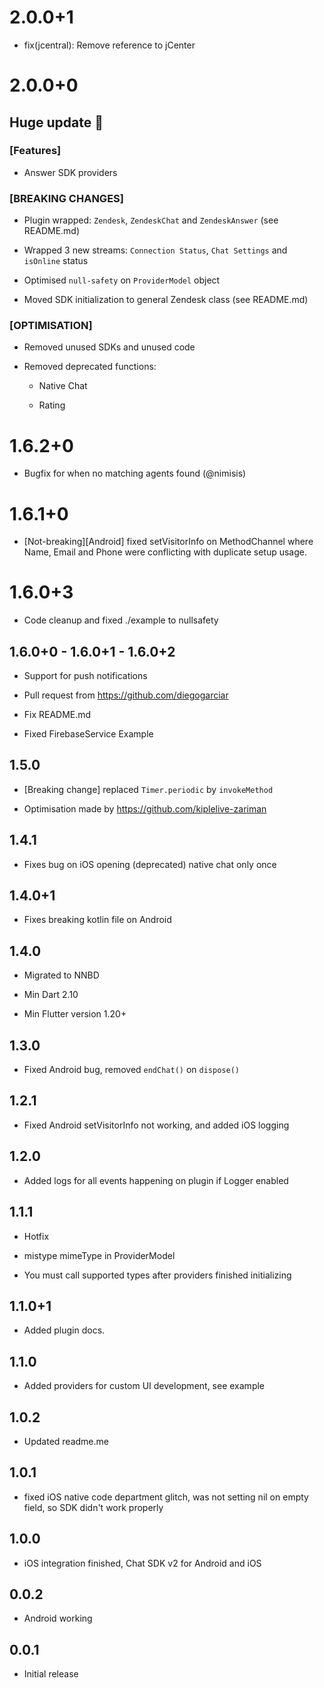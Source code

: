 # 2.0.0+1

* fix(jcentral): Remove reference to jCenter

# 2.0.0+0

## Huge update 🎉

### [Features]

* Answer SDK providers

### [BREAKING CHANGES]

* Plugin wrapped: `Zendesk`, `ZendeskChat` and `ZendeskAnswer` (see README.md)

* Wrapped 3 new streams: `Connection Status`, `Chat Settings` and `isOnline` status

* Optimised `null-safety` on `ProviderModel` object

* Moved SDK initialization to general Zendesk class (see README.md)

### [OPTIMISATION]

* Removed unused SDKs and unused code

* Removed deprecated functions:
        
    * Native Chat
        
    * Rating

# 1.6.2+0

* Bugfix for when no matching agents found (@nimisis)

# 1.6.1+0

* [Not-breaking][Android] fixed setVisitorInfo on MethodChannel where Name, Email and Phone were conflicting with duplicate setup usage.

# 1.6.0+3

* Code cleanup and fixed ./example to nullsafety

## 1.6.0+0 - 1.6.0+1 - 1.6.0+2 

* Support for push notifications

* Pull request from https://github.com/diegogarciar

* Fix README.md

* Fixed FirebaseService Example

## 1.5.0

* [Breaking change] replaced `Timer.periodic` by `invokeMethod`

* Optimisation made by https://github.com/kiplelive-zariman

## 1.4.1

* Fixes bug on iOS opening (deprecated) native chat only once

## 1.4.0+1

* Fixes breaking kotlin file on Android

## 1.4.0

* Migrated to NNBD

* Min Dart 2.10

* Min Flutter version 1.20+

## 1.3.0

* Fixed Android bug, removed `endChat()` on `dispose()`

## 1.2.1

* Fixed Android setVisitorInfo not working, and added iOS logging

## 1.2.0

* Added logs for all events happening on plugin if Logger enabled

## 1.1.1

* Hotfix

* mistype mimeType in ProviderModel

* You must call supported types after providers finished initializing

## 1.1.0+1

* Added plugin docs.

## 1.1.0

* Added providers for custom UI development, see example

## 1.0.2

* Updated readme.me

## 1.0.1

* fixed iOS native code department glitch, was not setting nil on empty field, so SDK didn't work properly

## 1.0.0

* iOS integration finished, Chat SDK v2 for Android and iOS 

## 0.0.2

* Android working

## 0.0.1

* Initial release
